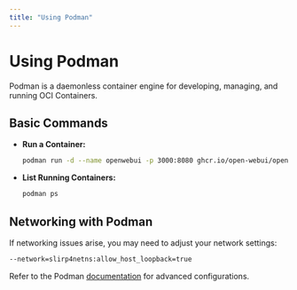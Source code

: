 ```yaml
---
title: "Using Podman"
---
```


# Using Podman

Podman is a daemonless container engine for developing, managing, and running OCI Containers.

## Basic Commands

- **Run a Container:**

  ```bash
  podman run -d --name openwebui -p 3000:8080 ghcr.io/open-webui/open-webui:main
  ```

- **List Running Containers:**

  ```bash
  podman ps
  ```

## Networking with Podman

If networking issues arise, you may need to adjust your network settings:

```bash
--network=slirp4netns:allow_host_loopback=true
```

Refer to the Podman [documentation](https://podman.io/) for advanced configurations.
